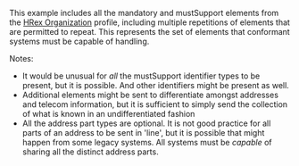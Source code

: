 This example includes all the mandatory and mustSupport elements from the [HRex Organization](StructureDefinition-hrex-organization.html) profile, including multiple repetitions of elements that are permitted to repeat.  This represents the set of elements that conformant systems must be capable of handling.

Notes:

* It would be unusual for *all* the mustSupport identifier types to be present, but it is possible.  And other identifiers might be present as well.
* Additional elements might be sent to differentiate amongst addresses and telecom information, but it is sufficient to simply send the collection of what is known in an undifferentiated fashion
* All the address part types are optional.  It is not good practice for all parts of an address to be sent in 'line', but it is possible that might happen from some legacy systems.  All systems must be *capable* of sharing all the distinct address parts.

